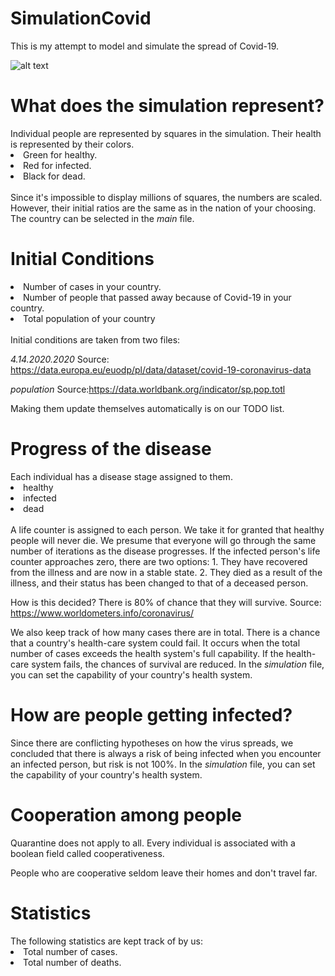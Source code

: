# SimulationCovid
This is my attempt to model and simulate the spread of Covid-19.

![alt text](https://github.com/djeada/SimulationCovid/blob/master/CovidSimulation/img/Capture.PNG)

<h1>What does the simulation represent?</h1>
Individual people are represented by squares in the simulation.
Their health is represented by their colors.
<li>Green for healthy.</li>
<li>Red for infected.</li>
<li>Black for dead.</li>

</br>
Since it's impossible to display millions of squares, the numbers are scaled.
However, their initial ratios are the same as in the nation of your choosing.
The country can be selected in the <i>main</i> file.

<h1>Initial Conditions</h1>
<li>Number of cases in your country.</li>
<li>Number of people that passed away because of Covid-19 in your country.</li>
<li>Total population of your country</li>

</br>
Initial conditions are taken from two files:

<i>4.14.2020.2020</i>
Source: https://data.europa.eu/euodp/pl/data/dataset/covid-19-coronavirus-data

<i>population</i>
Source:https://data.worldbank.org/indicator/sp.pop.totl

Making them update themselves automatically  is on our TODO list.

<h1>Progress of the disease</h1>
Each individual has a disease stage assigned to them.
<li>healthy</li>
<li>infected</li>
<li>dead</li>

</br>
A life counter is assigned to each person.
We take it for granted that healthy people will never die.
We presume that everyone will go through the same number of iterations as the disease progresses.
If the infected person's life counter approaches zero, there are two options:
1. They have recovered from the illness and are now in a stable state.
2. They died as a result of the illness, and their status has been changed to that of a deceased person.


How is this decided?
There is 80% of chance that they will survive. 
Source: https://www.worldometers.info/coronavirus/

We also keep track of how many cases there are in total.
There is a chance that a country's health-care system could fail.
It occurs when the total number of cases exceeds the health system's full capability.
If the health-care system fails, the chances of survival are reduced.
In the <i>simulation</i> file, you can set the capability of your country's health system.

<h1>How are people getting infected?</h1>
Since there are conflicting hypotheses on how the virus spreads, we concluded that there is always a risk of being infected when you encounter an infected person, but risk is not 100%.
In the <i>simulation</i> file, you can set the capability of your country's health system.

<h1>Cooperation among people</h1>
Quarantine does not apply to all.
Every individual is associated with a boolean field called cooperativeness.

People who are cooperative seldom leave their homes and don't travel far.

<h1>Statistics</h1>
The following statistics are kept track of by us:
<li>Total number of cases.</li>
<li>Total number of deaths.</li>
